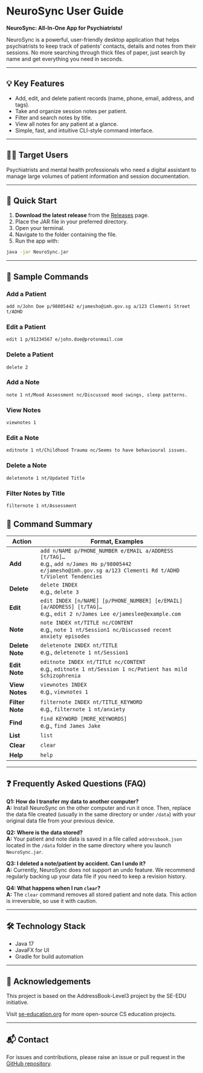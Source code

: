 # NeuroSync User Guide

**NeuroSync: All-In-One App for Psychiatrists!**

NeuroSync is a powerful, user-friendly desktop application that helps psychiatrists to keep track of patients’ contacts, details and notes from their sessions. No more searching through thick files of paper, just search by name and get everything you need in seconds.

---

## 💡 Key Features

- Add, edit, and delete patient records (name, phone, email, address, and tags).
- Take and organize session notes per patient.
- Filter and search notes by title.
- View all notes for any patient at a glance.
- Simple, fast, and intuitive CLI-style command interface.

---

## 👩‍⚕️ Target Users

Psychiatrists and mental health professionals who need a digital assistant to manage large volumes of patient information and session documentation.

---

## 🚀 Quick Start

1. **Download the latest release** from the [Releases](https://github.com/AY2223S1-CS2103T-W14-4/tp/releases) page.
2. Place the JAR file in your preferred directory.
3. Open your terminal.
4. Navigate to the folder containing the file.
5. Run the app with:

```bash
java -jar NeuroSync.jar
```

---

## 📘 Sample Commands

### Add a Patient

```
add n/John Doe p/98005442 e/jamesho@imh.gov.sg a/123 Clementi Street t/ADHD
```

### Edit a Patient

```
edit 1 p/91234567 e/john.doe@protonmail.com
```

### Delete a Patient

```
delete 2
```

### Add a Note

```
note 1 nt/Mood Assessment nc/Discussed mood swings, sleep patterns.
```

### View Notes

```
viewnotes 1
```

### Edit a Note

```
editnote 1 nt/Childhood Trauma nc/Seems to have behavioural issues.
```

### Delete a Note

```
deletenote 1 nt/Updated Title
```

### Filter Notes by Title

```
filternote 1 nt/Assessment
```

## 🧭 Command Summary

| Action          | Format, Examples                                                                                                                                                  |
| --------------- | ----------------------------------------------------------------------------------------------------------------------------------------------------------------- |
| **Add**         | `add n/NAME p/PHONE_NUMBER e/EMAIL a/ADDRESS [t/TAG]…​` <br> e.g., `add n/James Ho p/98005442 e/jamesho@imh.gov.sg a/123 Clementi Rd t/ADHD t/Violent Tendencies` |
| **Delete**      | `delete INDEX` <br> e.g., `delete 3`                                                                                                                              |
| **Edit**        | `edit INDEX [n/NAME] [p/PHONE_NUMBER] [e/EMAIL] [a/ADDRESS] [t/TAG]…​` <br> e.g., `edit 2 n/James Lee e/jameslee@example.com`                                     |
| **Note**        | `note INDEX nt/TITLE nc/CONTENT` <br> e.g., `note 1 nt/Session1 nc/Discussed recent anxiety episodes`                                                             |
| **Delete Note** | `deletenote INDEX nt/TITLE` <br> e.g., `deletenote 1 nt/Session1`                                                                                                 |
| **Edit Note**   | `editnote INDEX nt/TITLE nc/CONTENT` <br> e.g., `editnote 1 nt/Session 1 nc/Patient has mild Schizophrenia`                                                       |
| **View Notes**  | `viewnotes INDEX` <br> e.g., `viewnotes 1`                                                                                                                        |
| **Filter Note** | `filternote INDEX nt/TITLE_KEYWORD` <br> e.g., `filternote 1 nt/anxiety`                                                                                          |
| **Find**        | `find KEYWORD [MORE_KEYWORDS]` <br> e.g., `find James Jake`                                                                                                       |
| **List**        | `list`                                                                                                                                                            |
| **Clear**       | `clear`                                                                                                                                                           |
| **Help**        | `help`                                                                                                                                                            |

---

## ❓ Frequently Asked Questions (FAQ)

**Q1: How do I transfer my data to another computer?**  
**A:** Install NeuroSync on the other computer and run it once. Then, replace the data file created (usually in the same directory or under `/data`) with your original data file from your previous device.

**Q2: Where is the data stored?**  
**A:** Your patient and note data is saved in a file called `addressbook.json` located in the `/data` folder in the same directory where you launch `NeuroSync.jar`.

**Q3: I deleted a note/patient by accident. Can I undo it?**  
**A:** Currently, NeuroSync does not support an undo feature. We recommend regularly backing up your data file if you need to keep a revision history.

**Q4: What happens when I run `clear`?**  
**A:** The `clear` command removes all stored patient and note data. This action is irreversible, so use it with caution.

---

## 🛠 Technology Stack

- Java 17
- JavaFX for UI
- Gradle for build automation

---

## 🙌 Acknowledgements

This project is based on the AddressBook-Level3 project by the SE-EDU initiative.

Visit [se-education.org](https://se-education.org) for more open-source CS education projects.

---

## 📬 Contact

For issues and contributions, please raise an issue or pull request in the [GitHub repository](https://github.com/AY2223S1-CS2103T-W14-4/tp).
